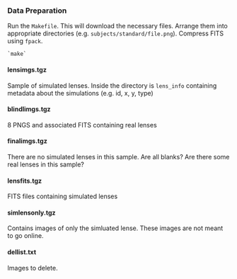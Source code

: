 
### Data Preparation

Run the `Makefile`.  This will download the necessary files.  Arrange them into appropriate directories (e.g. `subjects/standard/file.png`).  Compress FITS using `fpack`.

    `make`

#### lensimgs.tgz
Sample of simulated lenses.  Inside the directory is `lens_info` containing metadata about the simulations (e.g. id, x, y, type)

#### blindlimgs.tgz
8 PNGS and associated FITS containing real lenses

#### finalimgs.tgz
There are no simulated lenses in this sample.  Are all blanks?  Are there some real lenses in this sample?

#### lensfits.tgz
FITS files containing simulated lenses

#### simlensonly.tgz
Contains images of only the simluated lense.  These images are not meant to go online.

#### dellist.txt
Images to delete.